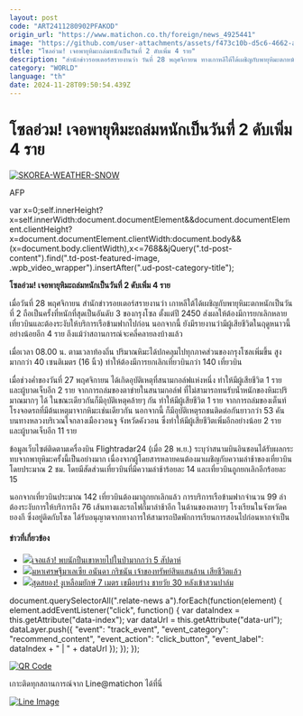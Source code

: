 ```yaml
---
layout: post
code: "ART2411280902PFAKOD"
origin_url: "https://www.matichon.co.th/foreign/news_4925441"
image: "https://github.com/user-attachments/assets/f473c10b-d5c6-4662-a56f-47dbfb28a11e"
title: "โซลอ่วม! เจอพายุหิมะถล่มหนักเป็นวันที่ 2 ดับเพิ่ม 4 ราย"
description: "สำนักข่าวรอยเตอร์สรายงานว่า วันที่ 28 พฤศจิกายน ทางเกาหลีใต้ได้เผชิญกับพายุหิมะตกหนักเป็นวันที่ 2 ถือเป็นครั้งที่หนักที่สุดเป็นอันดับ 3 ของกรุงโซล ตั้งแต่ปี 2450 ส่งผลให้ต้องมีการยกเลิกหลายเที่ยวบินและต้องระงับให้บริการเรือข้ามฟากไปก่อน นอกจากนี้ยังมีการรายงานว่ามีผู้เสียชีวิตในฤดูหนาวนี้อย่างน้อยอีก 4 ราย ถึงแม้ว่าสถานการณ์จะคลี่คลายลงบ้างแล้ว"
category: "WORLD"
language: "th"
date: 2024-11-28T09:50:54.439Z
---
```


# โซลอ่วม! เจอพายุหิมะถล่มหนักเป็นวันที่ 2 ดับเพิ่ม 4 ราย

[![](https://www.matichon.co.th/wp-content/uploads/2024/11/728-AFP__20241127__36ND9EN__v3__HighRes__TopshotSkoreaWeatherSnow.jpg "SKOREA-WEATHER-SNOW")](https://www.matichon.co.th/wp-content/uploads/2024/11/728-AFP__20241127__36ND9EN__v3__HighRes__TopshotSkoreaWeatherSnow.jpg)

AFP

var x=0;self.innerHeight?x=self.innerWidth:document.documentElement&&document.documentElement.clientHeight?x=document.documentElement.clientWidth:document.body&&(x=document.body.clientWidth),x<=768&&jQuery(".td-post-content").find(".td-post-featured-image, .wpb\_video\_wrapper").insertAfter(".ud-post-category-title");

**โซลอ่วม! เจอพายุหิมะถล่มหนักเป็นวันที่ 2 ดับเพิ่ม 4 ราย**

เมื่อวันที่ 28 พฤศจิกายน สำนักข่าวรอยเตอร์สรายงานว่า เกาหลีใต้ได้เผชิญกับพายุหิมะตกหนักเป็นวันที่ 2 ถือเป็นครั้งที่หนักที่สุดเป็นอันดับ 3 ของกรุงโซล ตั้งแต่ปี 2450 ส่งผลให้ต้องมีการยกเลิกหลายเที่ยวบินและต้องระงับให้บริการเรือข้ามฟากไปก่อน นอกจากนี้ ยังมีรายงานว่ามีผู้เสียชีวิตในฤดูหนาวนี้อย่างน้อยอีก 4 ราย ถึงแม้ว่าสถานการณ์จะคลี่คลายลงบ้างแล้ว

เมื่อเวลา 08.00 น. ตามเวลาท้องถิ่น ปริมาณหิมะได้ปกคลุมไปทุกภาคส่วนของกรุงโซลเพิ่มขึ้น สูงมากกว่า 40 เซนติเมตร (16 นิ้ว) ทำให้ต้องมีการยกเลิกเที่ยวบินกว่า 140 เที่ยวบิน

เมื่อช่วงค่ำของวันที่ 27 พฤศจิกายน ได้เกิดอุบัติเหตุที่สนามกอล์ฟแห่งหนึ่ง ทำให้มีผู้เสียชีวิต 1 ราย และผู้บาดเจ็บอีก 2 ราย จากการถล่มของตาข่ายในสนามกอล์ฟ ที่ไม่สามารถทนรับน้ำหนักของหิมะปริมาณมากๆ ได้ ในขณะเดียวกันก็มีอุบัติเหตุคล้ายๆ กัน ทำให้มีผู้เสียชีวิต 1 ราย จากการถล่มของเต็นท์โรงจอดรถที่มีต้นเหตุมาจากหิมะเช่นเดียวกัน นอกจากนี้ ก็มีอุบัติเหตุรถชนติดต่อกันยาวกว่า 53 คัน บนทางหลวงบริเวณใจกลางเมืองวอนจู จังหวัดคังวอน ซึ่งทำให้มีผู้เสียชีวิตเพิ่มอีกอย่างน้อย 2 ราย และผู้บาดเจ็บอีก 11 ราย

ข้อมูลเว็บไซต์ติดตามเครื่องบิน Flightradar24 (เมื่อ 28 พ.ย.) ระบุว่าสนามบินอินชอนได้รับผลกระทบจากพายุหิมะครั้งนี้เป็นอย่างมาก เนื่องจากผู้โดยสารหลายคนต้องมาเผชิญกับความล่าช้าของเที่ยวบินโดยประมาณ 2 ชม. โดยมีสัดส่วนเที่ยวบินที่มีความล่าช้าร้อยละ 14 และเที่ยวบินถูกยกเลิกอีกร้อยละ 15

นอกจากเที่ยวบินประมาณ 142 เที่ยวบินต้องมาถูกยกเลิกแล้ว การบริการเรือข้ามฟากจำนวน 99 ลำ ต้องระงับการให้บริการถึง 76 เส้นทางและรถไฟก็มาล่าช้าอีก ในด้านของหลายๆ โรงเรียนในจังหวัดคยองกี ซึ่งอยู่ติดกับโซล ได้รับอนุญาตจากทางการให้สามารถปิดพักการเรียนการสอนไปก่อนหากจำเป็น

#### ข่าวที่เกี่ยวข้อง

*   [![](https://www.matichon.co.th/wp-content/uploads/2024/11/728-hiker.jpg)เจอแล้ว! พบนักปืนเขาหายไปในป่ามากกว่า 5 สัปดาห์](https://www.matichon.co.th/foreign/news_4925489)
*   [![](https://www.matichon.co.th/wp-content/uploads/2024/11/5656328.jpg)มหาเศรษฐีมาเลเซีย อนันดา กริชนัน เจ้าของทรัพย์สินแสนล้าน เสียชีวิตแล้ว](https://www.matichon.co.th/foreign/news_4925363)
*   [![](https://www.matichon.co.th/wp-content/uploads/2024/11/ปกข่าว-7281-259.jpg)สุดสยอง! งูเหลือมยักษ์ 7 เมตร เขมือบร่าง ชายวัย 30 หลังเข้าสวนปาล์ม](https://www.matichon.co.th/foreign/news_4925256)

document.querySelectorAll(".relate-news a").forEach(function(element) { element.addEventListener("click", function() { var dataIndex = this.getAttribute("data-index"); var dataUrl = this.getAttribute("data-url"); dataLayer.push({ "event": "track\_event", "event\_category": "recommend\_content", "event\_action": "click\_button", "event\_label": dataIndex + " | " + dataUrl }); }); });

[![QR Code](https://www.matichon.co.th/wp-content/uploads/2023/07/wob1371z.jpg)](https://lin.ee/ht0nDxX)

เกาะติดทุกสถานการณ์จาก Line@matichon ได้ที่นี่

[![Line Image](https://www.matichon.co.th/wp-content/uploads/2023/07/th.png)](https://lin.ee/ht0nDxX)